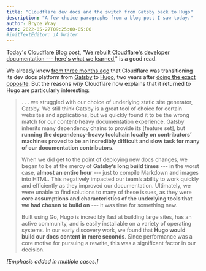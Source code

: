```yaml
---
title: "Cloudflare dev docs and the switch from Gatsby back to Hugo"
description: "A few choice paragraphs from a blog post I saw today."
author: Bryce Wray
date: 2022-05-27T09:25:00-05:00
#initTextEditor: iA Writer
---
```


Today's [Cloudflare Blog](https://blog.cloudflare.com) post, "[We rebuilt Cloudflare's developer documentation --- here's what we learned](https://blog.cloudflare.com/new-dev-docs/)," is a good read.

We already knew [from three months ago](https://github.com/cloudflare/cloudflare-docs/pull/3609) that Cloudflare was transitioning its dev docs platform from [Gatsby](https://gatsbyjs.com) to [Hugo](https://gohugo.io), two years after [doing the exact opposite](https://blog.cloudflare.com/migrating-to-react-land-gatsby/). But the reasons *why* Cloudflare now explains that it returned to Hugo are particularly interesting:

> . . . we struggled with our choice of underlying static site generator, Gatsby. We still think Gatsby is a great tool of choice for certain websites and applications, but we quickly found it to be the wrong match for our content-heavy documentation experience. Gatsby inherits many dependency chains to provide its [feature set], but **running the dependency-heavy toolchain locally on contributors’ machines proved to be an incredibly difficult and slow task for many of our documentation contributors**.
>
> When we did get to the point of deploying new docs changes, we began to be at the mercy of **Gatsby’s long build times** --- in the worst case, **almost an entire hour** --- just to compile Markdown and images into HTML. This negatively impacted our team’s ability to work quickly and efficiently as they improved our documentation. Ultimately, we were unable to find solutions to many of these issues, as they were **core assumptions and characteristics of the underlying tools that we had chosen to build on** --- it was time for something new.
>
> Built using Go, Hugo is incredibly fast at building large sites, has an active community, and is easily installable on a variety of operating systems. In our early discovery work, we found that **Hugo would build our docs content in mere seconds**. Since performance was a core motive for pursuing a rewrite, this was a significant factor in our decision.

*[Emphasis added in multiple cases.]*

